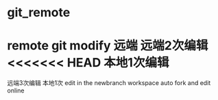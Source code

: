 git_remote
==========

remote git
modify 远端
远端2次编辑
<<<<<<< HEAD
本地1次编辑
=======
远端3次编辑
本地1次
edit in the newbranch workspace
auto fork and edit online
